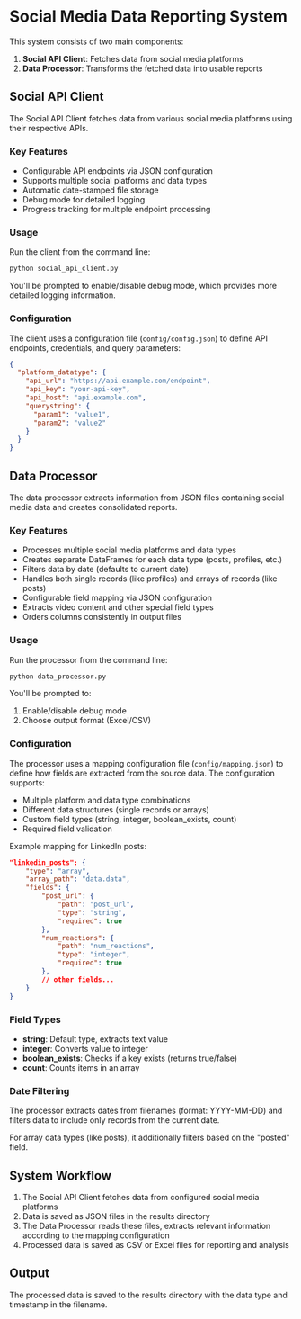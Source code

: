 # Social Media Data Reporting System

This system consists of two main components:
1. **Social API Client**: Fetches data from social media platforms
2. **Data Processor**: Transforms the fetched data into usable reports

## Social API Client

The Social API Client fetches data from various social media platforms using their respective APIs.

### Key Features

- Configurable API endpoints via JSON configuration
- Supports multiple social platforms and data types
- Automatic date-stamped file storage
- Debug mode for detailed logging
- Progress tracking for multiple endpoint processing

### Usage

Run the client from the command line:

```bash
python social_api_client.py
```

You'll be prompted to enable/disable debug mode, which provides more detailed logging information.

### Configuration

The client uses a configuration file (`config/config.json`) to define API endpoints, credentials, and query parameters:

```json
{
  "platform_datatype": {
    "api_url": "https://api.example.com/endpoint",
    "api_key": "your-api-key",
    "api_host": "api.example.com",
    "querystring": {
      "param1": "value1",
      "param2": "value2"
    }
  }
}
```

## Data Processor

The data processor extracts information from JSON files containing social media data and creates consolidated reports.

### Key Features

- Processes multiple social media platforms and data types
- Creates separate DataFrames for each data type (posts, profiles, etc.)
- Filters data by date (defaults to current date)
- Handles both single records (like profiles) and arrays of records (like posts)
- Configurable field mapping via JSON configuration
- Extracts video content and other special field types
- Orders columns consistently in output files

### Usage

Run the processor from the command line:

```bash
python data_processor.py
```

You'll be prompted to:
1. Enable/disable debug mode
2. Choose output format (Excel/CSV)

### Configuration

The processor uses a mapping configuration file (`config/mapping.json`) to define how fields are extracted from the source data. The configuration supports:

- Multiple platform and data type combinations
- Different data structures (single records or arrays)
- Custom field types (string, integer, boolean_exists, count)
- Required field validation

Example mapping for LinkedIn posts:

```json
"linkedin_posts": {
    "type": "array",
    "array_path": "data.data",
    "fields": {
        "post_url": {
            "path": "post_url",
            "type": "string",
            "required": true
        },
        "num_reactions": {
            "path": "num_reactions",
            "type": "integer",
            "required": true
        },
        // other fields...
    }
}
```

### Field Types

- **string**: Default type, extracts text value
- **integer**: Converts value to integer
- **boolean_exists**: Checks if a key exists (returns true/false)
- **count**: Counts items in an array

### Date Filtering

The processor extracts dates from filenames (format: YYYY-MM-DD) and filters data to include only records from the current date.

For array data types (like posts), it additionally filters based on the "posted" field.

## System Workflow

1. The Social API Client fetches data from configured social media platforms
2. Data is saved as JSON files in the results directory
3. The Data Processor reads these files, extracts relevant information according to the mapping configuration
4. Processed data is saved as CSV or Excel files for reporting and analysis

## Output

The processed data is saved to the results directory with the data type and timestamp in the filename.

